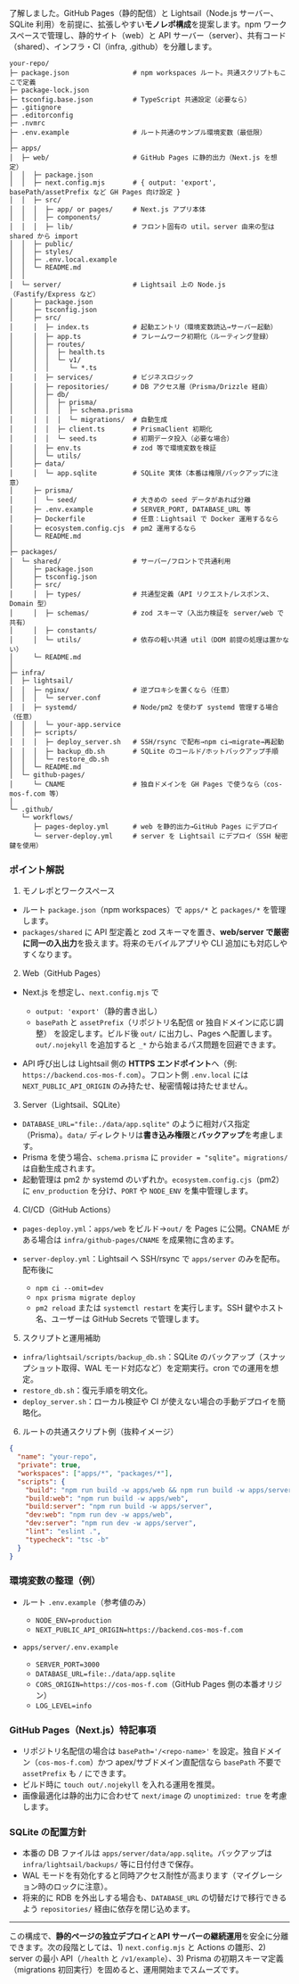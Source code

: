 了解しました。GitHub Pages（静的配信）と Lightsail（Node.js サーバー、SQLite 利用）を前提に、拡張しやすい**モノレポ構成**を提案します。npm ワークスペースで管理し、静的サイト（web）と API サーバー（server）、共有コード（shared）、インフラ・CI（infra, .github）を分離します。

```text
your-repo/
├─ package.json                # npm workspaces ルート。共通スクリプトもここで定義
├─ package-lock.json
├─ tsconfig.base.json          # TypeScript 共通設定（必要なら）
├─ .gitignore
├─ .editorconfig
├─ .nvmrc
├─ .env.example                # ルート共通のサンプル環境変数（最低限）
│
├─ apps/
│  ├─ web/                     # GitHub Pages に静的出力（Next.js を想定）
│  │  ├─ package.json
│  │  ├─ next.config.mjs       # { output: 'export', basePath/assetPrefix など GH Pages 向け設定 }
│  │  ├─ src/
│  │  │  ├─ app/ or pages/     # Next.js アプリ本体
│  │  │  ├─ components/
│  │  │  ├─ lib/               # フロント固有の util。server 由来の型は shared から import
│  │  ├─ public/
│  │  ├─ styles/
│  │  ├─ .env.local.example
│  │  └─ README.md
│  │
│  └─ server/                  # Lightsail 上の Node.js（Fastify/Express など）
│     ├─ package.json
│     ├─ tsconfig.json
│     ├─ src/
│     │  ├─ index.ts           # 起動エントリ（環境変数読込→サーバー起動）
│     │  ├─ app.ts             # フレームワーク初期化（ルーティング登録）
│     │  ├─ routes/
│     │  │  ├─ health.ts
│     │  │  └─ v1/
│     │  │     └─ *.ts
│     │  ├─ services/          # ビジネスロジック
│     │  ├─ repositories/      # DB アクセス層（Prisma/Drizzle 経由）
│     │  ├─ db/
│     │  │  ├─ prisma/
│     │  │  │  ├─ schema.prisma
│     │  │  │  └─ migrations/  # 自動生成
│     │  │  ├─ client.ts       # PrismaClient 初期化
│     │  │  └─ seed.ts         # 初期データ投入（必要な場合）
│     │  ├─ env.ts             # zod 等で環境変数を検証
│     │  └─ utils/
│     ├─ data/
│     │  └─ app.sqlite         # SQLite 実体（本番は権限/バックアップに注意）
│     ├─ prisma/
│     │  └─ seed/              # 大きめの seed データがあれば分離
│     ├─ .env.example          # SERVER_PORT, DATABASE_URL 等
│     ├─ Dockerfile            # 任意：Lightsail で Docker 運用するなら
│     ├─ ecosystem.config.cjs  # pm2 運用するなら
│     └─ README.md
│
├─ packages/
│  └─ shared/                  # サーバー/フロントで共通利用
│     ├─ package.json
│     ├─ tsconfig.json
│     ├─ src/
│     │  ├─ types/             # 共通型定義（API リクエスト/レスポンス、Domain 型）
│     │  ├─ schemas/           # zod スキーマ（入出力検証を server/web で共有）
│     │  ├─ constants/
│     │  └─ utils/             # 依存の軽い共通 util（DOM 前提の処理は置かない）
│     └─ README.md
│
├─ infra/
│  ├─ lightsail/
│  │  ├─ nginx/                # 逆プロキシを置くなら（任意）
│  │  │  └─ server.conf
│  │  ├─ systemd/              # Node/pm2 を使わず systemd 管理する場合（任意）
│  │  │  └─ your-app.service
│  │  ├─ scripts/
│  │  │  ├─ deploy_server.sh   # SSH/rsync で配布→npm ci→migrate→再起動
│  │  │  ├─ backup_db.sh       # SQLite のコールド/ホットバックアップ手順
│  │  │  └─ restore_db.sh
│  │  └─ README.md
│  └─ github-pages/
│     └─ CNAME                 # 独自ドメインを GH Pages で使うなら（cos-mos-f.com 等）
│
└─ .github/
   └─ workflows/
      ├─ pages-deploy.yml      # web を静的出力→GitHub Pages にデプロイ
      └─ server-deploy.yml     # server を Lightsail にデプロイ（SSH 秘密鍵を使用）
```

### ポイント解説

1. モノレポとワークスペース

* ルート `package.json`（npm workspaces）で `apps/*` と `packages/*` を管理します。
* `packages/shared` に API 型定義と zod スキーマを置き、**web/server で厳密に同一の入出力**を扱えます。将来のモバイルアプリや CLI 追加にも対応しやすくなります。

2. Web（GitHub Pages）

* Next.js を想定し、`next.config.mjs` で

  * `output: 'export'`（静的書き出し）
  * `basePath` と `assetPrefix`（リポジトリ名配信 or 独自ドメインに応じ調整）
    を設定します。ビルド後 `out/` に出力し、Pages へ配置します。`out/.nojekyll` を追加すると `_*` から始まるパス問題を回避できます。
* API 呼び出しは Lightsail 側の **HTTPS エンドポイント**へ（例: `https://backend.cos-mos-f.com`）。フロント側 `.env.local` には `NEXT_PUBLIC_API_ORIGIN` のみ持たせ、秘密情報は持たせません。

3. Server（Lightsail、SQLite）

* `DATABASE_URL="file:./data/app.sqlite"` のように相対パス指定（Prisma）。`data/` ディレクトリは**書き込み権限**と**バックアップ**を考慮します。
* Prisma を使う場合、`schema.prisma` に `provider = "sqlite"`。`migrations/` は自動生成されます。
* 起動管理は pm2 か systemd のいずれか。`ecosystem.config.cjs`（pm2）に `env_production` を分け、`PORT` や `NODE_ENV` を集中管理します。

4. CI/CD（GitHub Actions）

* `pages-deploy.yml`：`apps/web` をビルド→`out/` を Pages に公開。CNAME がある場合は `infra/github-pages/CNAME` を成果物に含めます。
* `server-deploy.yml`：Lightsail へ SSH/rsync で `apps/server` のみを配布。配布後に

  * `npm ci --omit=dev`
  * `npx prisma migrate deploy`
  * `pm2 reload` または `systemctl restart`
    を実行します。SSH 鍵やホスト名、ユーザーは GitHub Secrets で管理します。

5. スクリプトと運用補助

* `infra/lightsail/scripts/backup_db.sh`：SQLite のバックアップ（スナップショット取得、WAL モード対応など）を定期実行。cron での運用を想定。
* `restore_db.sh`：復元手順を明文化。
* `deploy_server.sh`：ローカル検証や CI が使えない場合の手動デプロイを簡略化。

6. ルートの共通スクリプト例（抜粋イメージ）

```json
{
  "name": "your-repo",
  "private": true,
  "workspaces": ["apps/*", "packages/*"],
  "scripts": {
    "build": "npm run build -w apps/web && npm run build -w apps/server",
    "build:web": "npm run build -w apps/web",
    "build:server": "npm run build -w apps/server",
    "dev:web": "npm run dev -w apps/web",
    "dev:server": "npm run dev -w apps/server",
    "lint": "eslint .",
    "typecheck": "tsc -b"
  }
}
```

### 環境変数の整理（例）

* ルート `.env.example`（参考値のみ）

  * `NODE_ENV=production`
  * `NEXT_PUBLIC_API_ORIGIN=https://backend.cos-mos-f.com`
* `apps/server/.env.example`

  * `SERVER_PORT=3000`
  * `DATABASE_URL=file:./data/app.sqlite`
  * `CORS_ORIGIN=https://cos-mos-f.com`（GitHub Pages 側の本番オリジン）
  * `LOG_LEVEL=info`

### GitHub Pages（Next.js）特記事項

* リポジトリ名配信の場合は `basePath='/<repo-name>'` を設定。独自ドメイン（`cos-mos-f.com`）かつ apex/サブドメイン直配信なら `basePath` 不要で `assetPrefix` も `/` にできます。
* ビルド時に `touch out/.nojekyll` を入れる運用を推奨。
* 画像最適化は静的出力に合わせて `next/image` の `unoptimized: true` を考慮します。

### SQLite の配置方針

* 本番の DB ファイルは `apps/server/data/app.sqlite`。バックアップは `infra/lightsail/backups/` 等に日付付きで保存。
* WAL モードを有効化すると同時アクセス耐性が高まります（マイグレーション時のロックに注意）。
* 将来的に RDB を外出しする場合も、`DATABASE_URL` の切替だけで移行できるよう `repositories/` 経由に依存を閉じ込めます。

---

この構成で、**静的ページの独立デプロイ**と**API サーバーの継続運用**を安全に分離できます。次の段階としては、1) `next.config.mjs` と Actions の雛形、2) server の最小 API（`/health` と `/v1/example`）、3) Prisma の初期スキーマ定義（migrations 初回実行）を固めると、運用開始までスムーズです。
